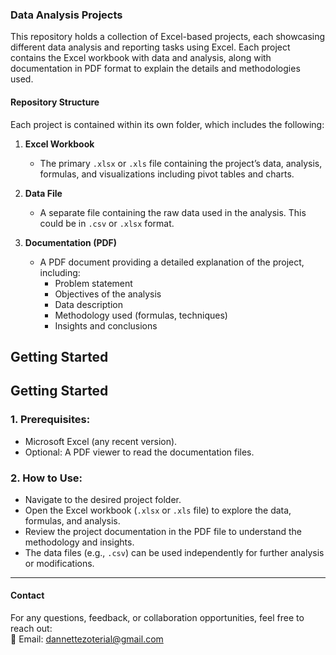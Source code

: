### **Data Analysis Projects**
This repository holds a collection of Excel-based projects, each showcasing different data analysis and reporting tasks using Excel. 
Each project contains the Excel workbook with data and analysis, along with documentation in PDF format to explain the details and methodologies used.

#### **Repository Structure**
Each project is contained within its own folder, which includes the following:

1. **Excel Workbook**  
   - The primary `.xlsx` or `.xls` file containing the project’s data, analysis, formulas, and visualizations including pivot tables and charts.

2. **Data File**  
   - A separate file containing the raw data used in the analysis. This could be in `.csv` or `.xlsx` format.

3. **Documentation (PDF)**  
   - A PDF document providing a detailed explanation of the project, including:
     - Problem statement
     - Objectives of the analysis
     - Data description
     - Methodology used (formulas, techniques)
     - Insights and conclusions

## **Getting Started**
## **Getting Started**

### 1. **Prerequisites:**  
   - Microsoft Excel (any recent version).  
   - Optional: A PDF viewer to read the documentation files.

### 2. **How to Use:**
   - Navigate to the desired project folder.
   - Open the Excel workbook (`.xlsx` or `.xls` file) to explore the data, formulas, and analysis.
   - Review the project documentation in the PDF file to understand the methodology and insights.
   - The data files (e.g., `.csv`) can be used independently for further analysis or modifications.
---
#### **Contact**

For any questions, feedback, or collaboration opportunities, feel free to reach out:  
📧 Email: [dannettezoterial@gmail.com](mailto:dannettezoterial@gmail.com)
